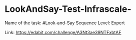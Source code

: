 # LookAndSay-Test-Infrascale-

Name of the task:  #Look-and-Say Sequence
Level: Expert

Link: https://edabit.com/challenge/A3Nt3ae39NTFxbtAF
